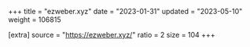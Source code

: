 +++
title = "ezweber.xyz"
date = "2023-01-31"
updated = "2023-05-10"
weight = 106815

[extra]
source = "https://ezweber.xyz/"
ratio = 2
size = 104
+++
